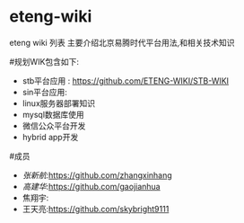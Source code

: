 # eteng-wiki
eteng wiki 列表
主要介绍北京易腾时代平台用法,和相关技术知识

#规划WIK包含如下:
* stb平台应用 : https://github.com/ETENG-WIKI/STB-WIKI
* sin平台应用: 
* linux服务器部署知识
* mysql数据库使用
* 微信公众平台开发
* hybrid app开发

#成员
* _张新航_:https://github.com/zhangxinhang
* _高建华_:https://github.com/gaojianhua
* 焦翔宇:
* 王天亮:https://github.com/skybright9111

